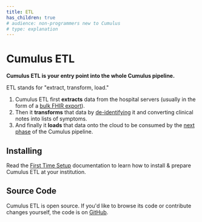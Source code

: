 ```yaml
---
title: ETL
has_children: true
# audience: non-programmers new to Cumulus
# type: explanation
---
```


# Cumulus ETL

**Cumulus ETL is your entry point into the whole Cumulus pipeline.**

ETL stands for "extract, transform, load."

1. Cumulus ETL first **extracts** data from the hospital servers
   (usually in the form of a [bulk FHIR export](bulk-exports.md)).
1. Then it **transforms** that data by [de-identifying](deid.md) it and converting clinical notes
   into lists of symptoms.
1. And finally it **loads** that data onto the cloud to be consumed by the
   [next phase](https://docs.smarthealthit.org/cumulus/library/) of the Cumulus pipeline.

## Installing

Read the [First Time Setup](setup) documentation to learn how to install & prepare Cumulus ETL
at your institution.

## Source Code
Cumulus ETL is open source.
If you'd like to browse its code or contribute changes yourself,
the code is on [GitHub](https://github.com/smart-on-fhir/cumulus-etl).